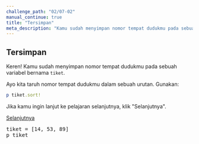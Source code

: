 ```yaml
---
challenge_path: "02/07-02"
manual_continue: true
title: "Tersimpan"
meta_description: "Kamu sudah menyimpan nomor tempat dudukmu pada sebuah variabel bernama tiket. Ayo kita taruh nomor tempat dudukmu dalam sebuah urutan."
---
```


## Tersimpan

Keren! Kamu sudah menyimpan nomor tempat dudukmu pada sebuah variabel bernama `tiket`.

Ayo kita taruh nomor tempat dudukmu dalam sebuah urutan. Gunakan:

```ruby
p tiket.sort!
```

Jika kamu ingin lanjut ke pelajaran selanjutnya, klik "Selanjutnya".

<div class="cta-with-btn">
	<a href="../03/01.html" class="btn-cta btn-cta-selanjutnya js-challenge-link">Selanjutnya</a>
</div>

<pre id="code-prefill">
tiket = [14, 53, 89]
p tiket
</pre>